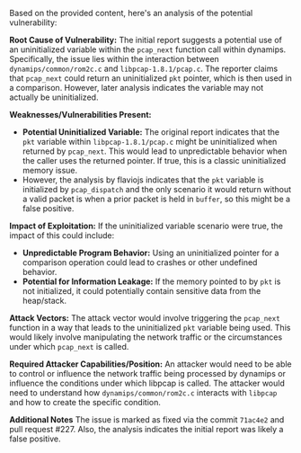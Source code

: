 Based on the provided content, here's an analysis of the potential vulnerability:

**Root Cause of Vulnerability:**
The initial report suggests a potential use of an uninitialized variable within the `pcap_next` function call within dynamips. Specifically, the issue lies within the interaction between `dynamips/common/rom2c.c` and `libpcap-1.8.1/pcap.c`. The reporter claims that `pcap_next` could return an uninitialized `pkt` pointer, which is then used in a comparison. However, later analysis indicates the variable may not actually be uninitialized.

**Weaknesses/Vulnerabilities Present:**
- **Potential Uninitialized Variable:** The original report indicates that the `pkt` variable within `libpcap-1.8.1/pcap.c` might be uninitialized when returned by `pcap_next`. This would lead to unpredictable behavior when the caller uses the returned pointer. If true, this is a classic uninitialized memory issue. 
- However, the analysis by flaviojs indicates that the `pkt` variable is initialized by `pcap_dispatch` and the only scenario it would return without a valid packet is when a prior packet is held in `buffer`, so this might be a false positive.

**Impact of Exploitation:**
If the uninitialized variable scenario were true, the impact of this could include:
-   **Unpredictable Program Behavior:**  Using an uninitialized pointer for a comparison operation could lead to crashes or other undefined behavior.
-   **Potential for Information Leakage:** If the memory pointed to by `pkt` is not initialized, it could potentially contain sensitive data from the heap/stack.

**Attack Vectors:**
The attack vector would involve triggering the `pcap_next` function in a way that leads to the uninitialized `pkt` variable being used. This would likely involve manipulating the network traffic or the circumstances under which `pcap_next` is called.

**Required Attacker Capabilities/Position:**
An attacker would need to be able to control or influence the network traffic being processed by dynamips or influence the conditions under which libpcap is called. The attacker would need to understand how `dynamips/common/rom2c.c` interacts with `libpcap` and how to create the specific condition.

**Additional Notes**
The issue is marked as fixed via the commit `71ac4e2` and pull request #227. Also, the analysis indicates the initial report was likely a false positive.